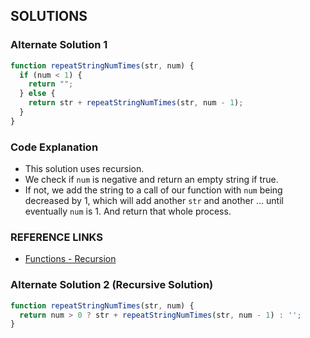 ## SOLUTIONS

### Alternate Solution 1
```js
function repeatStringNumTimes(str, num) {
  if (num < 1) {
    return "";
  } else {
    return str + repeatStringNumTimes(str, num - 1);
  }
}
```
### Code Explanation
- This solution uses recursion.
- We check if `num` is negative and return an empty string if true.
- If not, we add the string to a call of our function with `num` being decreased by 1, which will add another `str` and another ... until eventually `num` is 1.  And return that whole process.

### REFERENCE LINKS
- [Functions - Recursion](https://developer.mozilla.org/en-US/docs/Web/JavaScript/Guide/Functions#Recursion)


### Alternate Solution 2 (Recursive Solution)
```js
function repeatStringNumTimes(str, num) {
  return num > 0 ? str + repeatStringNumTimes(str, num - 1) : '';
}
```

